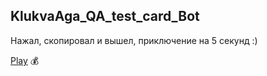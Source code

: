 ## KlukvaAga_QA_test_card_Bot 

Нажал, скопировал и вышел, приключение на 5 секунд :)

[Play](https://t.me/KlukvaAga_QA_test_card_Bot) 💰
